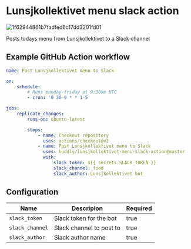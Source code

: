 # Lunsjkollektivet menu slack action

![1f62944861b7fadfed6c17dd3201fd01](https://user-images.githubusercontent.com/25268506/157645913-0016b497-6213-4d84-8007-1456d21a32e3.png)

Posts todays menu from Lunsjkollektivet to a Slack channel

## Example GitHub Action workflow

```yml
name: Post Lunsjkollektivet menu to Slack

on:
    schedule:
        # Runs monday-friday at 9:30am UTC
        - cron: '0 30 9 * * 1-5'

jobs:
    replicate_changes:
        runs-on: ubuntu-latest

        steps:
            - name: Checkout repository
              uses: actions/checkout@v2
            - name: Post Lunsjkollektivet menu to Slack
              uses: huddly/lunsjkollektivet-menu-slack-action@master
              with:
                  slack_token: ${{ secrets.SLACK_TOKEN }}
                  slack_channel: food
                  slack_author: Lunsjkollektivet bot
```

## Configuration

| Name            | Descripion               | Required |
| --------------- | ------------------------ | -------- |
| `slack_token`   | Slack token for the bot  | true     |
| `slack_channel` | Slack channel to post to | true     |
| `slack_author`  | Slack author name        | true     |
